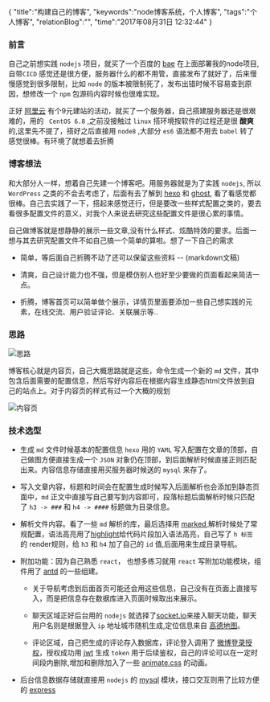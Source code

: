 {
"title":"构建自己的博客",
"keywords":"node博客系统，个人博客",
"tags":"个人博客",
"relationBlog":"",
"time":"2017年08月31日 12:32:44"
}

### 前言

自己之前想实践 `nodejs` 项目，就买了一个百度的 [bae](https://cloud.baidu.com/product/bae.html?track=cp:nsem|pf:pc|pp:bae|pu:brand|ci:|kw:33331) 在上面部署我的node项目,自带`CICD` 感觉还是很方便，服务器什么的都不用管，直接发布了就好了，后来慢慢感觉到很多限制，比如 `node` 的版本被限制死了，发布出错时候不容易查到原因，想修改一个 `npm` 包源码内容时候也很难实现。

正好 [阿里云](https://www.aliyun.com/) 有个9元建站的活动，就买了一个服务器，自己搭建服务器还是很艰难的，用的 ` CentOS 6.8` ,之前没接触过 `linux` 搭环境按软件的过程还是很 **酸爽**
的,这里先不提了，搭好之后直接用 `node8` ,大部分 `es6` 语法都不用去 `babel` 转了 感觉很棒。有环境了就想着去折腾

### 博客想法

和大部分人一样，想着自己先建一个博客吧。用服务器就是为了实践 `nodejs`, 所以 `WordPress` 之类的不会去考虑了，后面有去了解到 [hexo](https://hexo.io/) 和 [ghost](https://ghost.org/), 看了看感觉都很棒。自己去实践了一下，搭起来感觉还行，但是要改一些样式配置之类的，要去看很多配置文件的意义，对我个人来说去研究这些配置文件是很心累的事情。

自己做博客就是想静静的展示一些文章,没有什么样式、炫酷特效的要求。后面一想与其去研究配置文件不如自己搞一个简单的算啦。想了一下自己的需求

 - 简单，等后面自己折腾不动了还可以保留这些资料 -- (markdown文稿)

 - 清爽，自己设计能力也不强，但是模仿别人也好至少要做的页面看起来简洁一点。

 - 折腾，博客首页可以简单做个展示，详情页里面要添加一些自己想实践的元素，在线交流、用户验证评论、关联展示等..

### 思路

![思路](//hazyzh.oss-cn-shenzhen.aliyuncs.com/imgs/%E5%8D%9A%E5%AE%A2%E6%80%9D%E8%B7%AF.png)

博客核心就是内容页，自己大概思路就是这些，命令生成一个新的 `md` 文件，其中包含后面需要的配置信息，然后写好内容后在根据内容生成静态html文件放到自己的站点上。对于内容页的样式有过一个大概的规划

![内容页](//hazyzh.oss-cn-shenzhen.aliyuncs.com/imgs/idea.png)

### 技术选型

- 生成 `md` 文件时候基本的配置信息 `hexo` 用的 `YAML` 写入配置在文章的顶部，自己做图方便直接生成一个 `JSON` 对象仍在顶部，到后面解析时候直接正则匹配出来。内容信息存储直接用买服务器时候送的 `mysql` 来存了。

- 写入文章内容，标题和时间会在配置生成时候写入后面解析也会添加到静态页面中，`md` 正文中直接写自己要写到内容即可，段落标题后面解析时候只匹配了 `h3 -> ###` 和 `h4 -> ####` 标题做为目录信息。

- 解析文件内容。看了一些 `md` 解析的库，最后选择用 [marked](https://github.com/chjj/marked),解析时候处了常规配置，语法高亮用了[highlight](https://github.com/isagalaev/highlight.js)给代码片段加入语法高亮，自己写了 `h 标签` 的 render规则，给 `h3` 和 `h4` 加了自己的 `id` 值,后面用来生成目录导航。

- 附加功能：因为自己熟悉 `react`， 也想多练习就用 `react` 写附加功能模块，组件用了 [antd](https://ant.design/index-cn) 的一些组建。

	- 关于导航考虑到后面首页可能还会用这些信息，自己没有在页面上直接写入，而是把信息存在数据库进入页面时候取出来展示。

	- 聊天区域正好后台用的 `nodejs` 就选择了[socket.io](https://github.com/socketio/socket.io/)来接入聊天功能，聊天用户名则是根据登入 `ip` 地址城市随机生成,定位信息来自 [高德地图](//lbs.amap.com/)。

	- 评论区域，自己把生成的评论存入数据库，评论登入调用了 [微博登录授权](//open.weibo.com/)，授权成功用 [jwt](https://jwt.io/) 生成 `token` 用于后续鉴权，自己的评论可以在一定时间段内删除,增加和删除加入了一些 [animate.css](https://daneden.github.io/animate.css/) 的动画。
  
- 后台信息数据存储就直接用 `nodejs` 的 [mysql](https://github.com/mysqljs/mysql) 模块，接口交互则用了比较方便的 [express](//www.expressjs.com.cn/)
